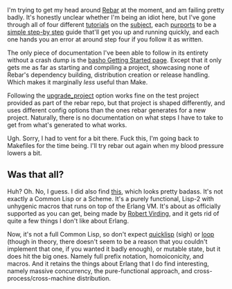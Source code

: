 I'm trying to get my head around [Rebar](https://github.com/basho/rebar) at the moment, and am failing pretty badly. It's honestly unclear whether I'm being an idiot here, but I've gone through all of four different [tutorials](http://www.metabrew.com/article/erlang-rebar-tutorial-generating-releases-upgrades) on the [subject](http://alancastro.org/2010/05/01/erlang-application-management-with-rebar.html), each [purports](http://carbonshaft.blogspot.ca/2011/11/tutorial-getting-started-with-erlang.html) to be a [simple step-by step](http://damntechnology.blogspot.ca/2011/08/starting-with-rebar.html) guide that'll get you up and running quickly, and each one hands you an error at around step four if you follow it as written.

The only piece of documentation I've been able to follow in its entirety without a crash dump is the [basho Getting Started page](https://github.com/basho/rebar/wiki/Getting-started). Except that it only gets me as far as starting and compiling a project, showcasing none of Rebar's dependency building, distribution creation or release handling. Which makes it marginally *less* useful than Make.

Following the [upgrade_project](https://github.com/basho/rebar/tree/master/test/upgrade_project) option works fine on the test project provided as part of the rebar repo, but that project is shaped differently, and uses different config options than the ones rebar generates for a new project. Naturally, there is no documentation on what steps I have to take to get from what's generated to what works.

Ugh. Sorry, I had to vent for a bit there. Fuck this, I'm going back to Makefiles for the time being. I'll try rebar out again when my blood pressure lowers a bit.

## <a name="was-that-all"></a>Was that all?

Huh? Oh. No, I guess. I did also find [this](https://github.com/rvirding/lfe/blob/master/doc/user_guide.txt), which looks pretty badass. It's not exactly a Common Lisp or a Scheme. It's a purely functional, Lisp-2 with unhygenic macros that runs on top of the Erlang VM. It's about as officially supported as you can get, being made by [Robert Virding](http://rvirding.blogspot.ca/), and it gets rid of quite a few things I don't like about Erlang.

Now, it's not a full Common Lisp, so don't expect [quicklisp](http://www.quicklisp.org/beta/) (sigh) or [loop](http://www.lispworks.com/documentation/HyperSpec/Body/m_loop.htm#loop) (though in theory, there doesn't seem to be a reason that you couldn't implement that one, if you wanted it badly enough), or mutable state, but it does hit the big ones. Namely full prefix notation, homoiconicity, and macros. And it retains the things about Erlang that I do find interesting, namely massive concurrency, the pure-functional approach, and cross-process/cross-machine distribution.
